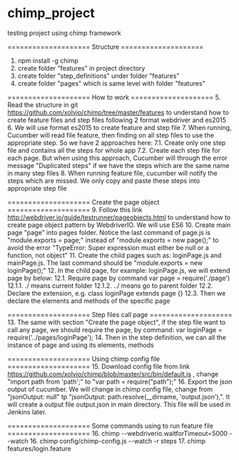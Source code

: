 # chimp_project
testing project using chimp framework

==================== Structure ====================
1. npm install -g chimp
2. create folder "features" in project directory
3. create folder "step_definitions" under folder "features"
4. create folder "pages" which is same level with folder "features"

==================== How to work ====================
5. Read the structure in git https://github.com/xolvio/chimp/tree/master/features to understand how to create feature files and step files following 2 format webdriver and es2015
6. We will use format es2015 to create feature and step file
7. When running, Cucumber will read file feature, then finding on all step files to use the appropriate step. So we have 2 approaches here:
    7.1. Create only one step file and contains all the steps for whole app
    7.2. Create each step file for each page. But when using this approach, Cucumber will through the error message "Duplicated steps" if we have the steps which are the same name in many step files
8. When running feature file, cucumber will notify the steps which are missed. We only copy and paste these steps into appropriate step file

==================== Create the page object ====================
9. Follow this link http://webdriver.io/guide/testrunner/pageobjects.html to understand how to create page object pattern by WebdriverIO. We will use ES6
10. Create main page "page" into pages folder. Notice the last command of page.js is "module.exports = page;" instead of "module.exports = new page();" to avoid the error "TypeError: Super expression must either be null or a function, not object"
11. Create the child pages such as: loginPage.js and mainPage.js. The last command should be "module.exports = new loginPage();"
12. In the child page, for example: loginPage.js, we will extend page by below:
    12.1. Require page by command var page = require('./page')
        12.1.1. ./ means current folder
        12.1.2. ../ means go to parent folder
    12.2. Declare the extension, e.g. class loginPage extends page {}
    12.3. Then we declare the elements and methods of the specific page

==================== Step files call page ====================
13. The same with section "Create the page object", if the step file want to call any page, we should require the page, by command: var loginPage = require('../pages/loginPage');
14. Then in the step definition, we can all the instance of page and using its elements, methods

==================== Using chimp config file ====================
15. Download config file from link https://github.com/xolvio/chimp/blob/master/src/bin/default.js , change "import path from 'path';" to "var path = require("path");"
16. Export the json output of cucumber. We will change in chimp config file, change from "jsonOutput: null" tp "jsonOutput: path.resolve(__dirname, 'output.json'),". It will create a output file output.json in main directory. This file will be used in Jenkins later.


==================== Some commands using to run feature file ====================
16. chimp --webdriverio.waitforTimeout=5000 --watch
16. chimp config/chimp-config.js --watch -r steps
17. chimp features/login.feature
